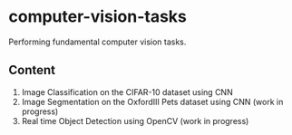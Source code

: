 # computer-vision-tasks
Performing fundamental computer vision tasks.

## Content

1. Image Classification on the CIFAR-10 dataset using CNN
2. Image Segmentation on the OxfordIII Pets dataset using CNN (work in progress)
3. Real time Object Detection using OpenCV (work in progress)

